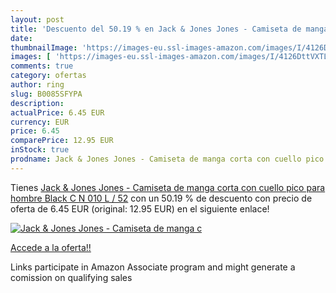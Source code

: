 ```yaml
---
layout: post
title: 'Descuento del 50.19 % en Jack & Jones Jones - Camiseta de manga c'
date: 
thumbnailImage: 'https://images-eu.ssl-images-amazon.com/images/I/4126DttVXTL._SL200_.jpg'
images: [ 'https://images-eu.ssl-images-amazon.com/images/I/4126DttVXTL._SL200_.jpg' ]
comments: true
category: ofertas
author: ring
slug: B0085SFYPA
description:
actualPrice: 6.45 EUR
currency: EUR
price: 6.45
comparePrice: 12.95 EUR
inStock: true
prodname: Jack & Jones Jones - Camiseta de manga corta con cuello pico para hombre  Black C N 010  L / 52
---
```


Tienes [Jack & Jones Jones - Camiseta de manga corta con cuello pico para hombre  Black C N 010  L / 52](https://www.amazon.es/dp/B0085SFYPA/?tag=tolees-21) con un 50.19 % de descuento con precio de oferta de 6.45 EUR (original: 12.95 EUR) en el siguiente enlace!

[![Jack & Jones Jones - Camiseta de manga c](https://images-eu.ssl-images-amazon.com/images/I/4126DttVXTL._SL200_.jpg)](https://www.amazon.es/dp/B0085SFYPA/?tag=tolees-21)

[Accede a la oferta!!](https://www.amazon.es/dp/B0085SFYPA/?tag=tolees-21)

Links participate in Amazon Associate program and might generate a comission on qualifying sales


